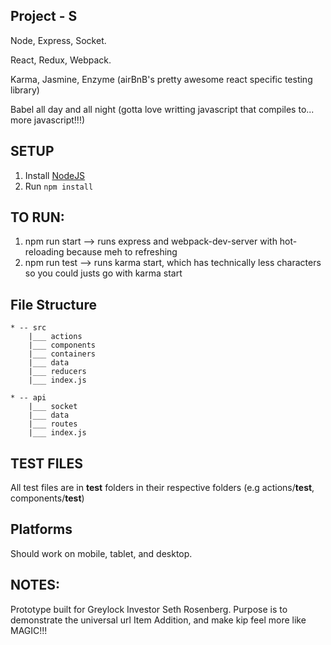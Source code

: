 ## Project - S

Node, Express, Socket.

React, Redux, Webpack.

Karma, Jasmine, Enzyme (airBnB's pretty awesome react specific testing library)

Babel all day and all night (gotta love writting javascript that compiles to... more javascript!!!)

## SETUP

1. Install [NodeJS](nodejs.org)
2. Run `npm install`

## TO RUN: 
1. npm run start --> runs express and webpack-dev-server with hot-reloading because meh to refreshing
2. npm run test --> runs karma start, which has technically less characters so you could justs go with karma start 

## File Structure

	* -- src
		|___ actions
		|___ components
		|___ containers
		|___ data
		|___ reducers
		|___ index.js

	* -- api
		|___ socket
		|___ data
		|___ routes
		|___ index.js


## TEST FILES

All test files are in __test__ folders in their respective folders (e.g actions/__test__, components/__test__)

## Platforms

Should work on mobile, tablet, and desktop.

## NOTES:

Prototype built for Greylock Investor Seth Rosenberg.
Purpose is to demonstrate the universal url Item Addition, and make kip feel more like MAGIC!!!



